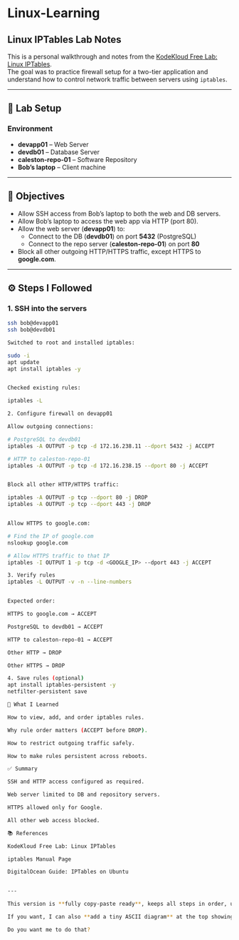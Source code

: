 # Linux-Learning

## Linux IPTables Lab Notes

This is a personal walkthrough and notes from the [KodeKloud Free Lab: Linux IPTables](https://kodekloud.com/free-labs/linux/iptables).  
The goal was to practice firewall setup for a two-tier application and understand how to control network traffic between servers using `iptables`.

---

## 🧩 Lab Setup

### Environment
- **devapp01** – Web Server  
- **devdb01** – Database Server  
- **caleston-repo-01** – Software Repository  
- **Bob’s laptop** – Client machine  

---

## 🎯 Objectives

- Allow SSH access from Bob’s laptop to both the web and DB servers.  
- Allow Bob’s laptop to access the web app via HTTP (port 80).  
- Allow the web server (**devapp01**) to:  
  - Connect to the DB (**devdb01**) on port **5432** (PostgreSQL)  
  - Connect to the repo server (**caleston-repo-01**) on port **80**  
- Block all other outgoing HTTP/HTTPS traffic, except HTTPS to **google.com**.  

---

## ⚙️ Steps I Followed

### 1. SSH into the servers
```bash
ssh bob@devapp01
ssh bob@devdb01

Switched to root and installed iptables:

sudo -i
apt update
apt install iptables -y


Checked existing rules:

iptables -L 

2. Configure firewall on devapp01

Allow outgoing connections:

# PostgreSQL to devdb01
iptables -A OUTPUT -p tcp -d 172.16.238.11 --dport 5432 -j ACCEPT

# HTTP to caleston-repo-01
iptables -A OUTPUT -p tcp -d 172.16.238.15 --dport 80 -j ACCEPT


Block all other HTTP/HTTPS traffic:

iptables -A OUTPUT -p tcp --dport 80 -j DROP
iptables -A OUTPUT -p tcp --dport 443 -j DROP


Allow HTTPS to google.com:

# Find the IP of google.com
nslookup google.com

# Allow HTTPS traffic to that IP
iptables -I OUTPUT 1 -p tcp -d <GOOGLE_IP> --dport 443 -j ACCEPT

3. Verify rules
iptables -L OUTPUT -v -n --line-numbers


Expected order:

HTTPS to google.com → ACCEPT

PostgreSQL to devdb01 → ACCEPT

HTTP to caleston-repo-01 → ACCEPT

Other HTTP → DROP

Other HTTPS → DROP

4. Save rules (optional)
apt install iptables-persistent -y
netfilter-persistent save

🧠 What I Learned

How to view, add, and order iptables rules.

Why rule order matters (ACCEPT before DROP).

How to restrict outgoing traffic safely.

How to make rules persistent across reboots.

✅ Summary

SSH and HTTP access configured as required.

Web server limited to DB and repository servers.

HTTPS allowed only for Google.

All other web access blocked.

📚 References

KodeKloud Free Lab: Linux IPTables

iptables Manual Page

DigitalOcean Guide: IPTables on Ubuntu


---

This version is **fully copy-paste ready**, keeps all steps in order, uses proper bullet points and code blocks, and renders nicely on GitHub.  

If you want, I can also **add a tiny ASCII diagram** at the top showing Bob’s laptop → devapp01 → devdb01 + repo — it makes the README visually clearer.  

Do you want me to do that?
